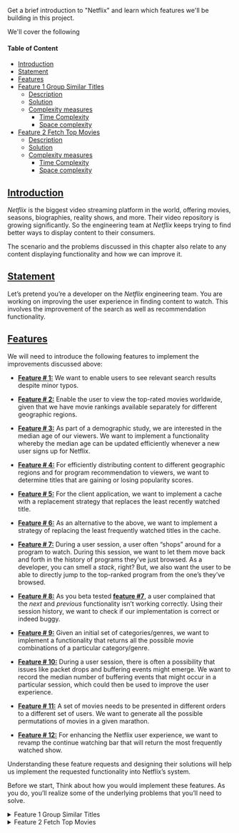 Get a brief introduction to "Netflix" and learn which features we'll be building in this project.

We'll cover the following

#### Table of Content
- [Introduction](#introduction)
- [Statement](#statement)
- [Features](#features)
- [Feature 1 Group Similar Titles](#feature-1-group-similar-titles)
  - [Description](#description)
  - [Solution](#solution)
  - [Complexity measures](#complexity-measures)
    - [Time Complexity](#time-complexity)
    - [Space complexity](#space-complexity)
- [Feature 2 Fetch Top Movies](#feature-2-fetch-top-movies)
  - [Description](#description-1)
  - [Solution](#solution-1)
  - [Complexity measures](#complexity-measures-1)
    - [Time Complexity](#time-complexity-1)
    - [Space complexity](#space-complexity-1)


## [Introduction](#Introduction)

_Netflix_ is the biggest video streaming platform in the world, offering movies, seasons, biographies, reality shows, and more. Their video repository is growing significantly. So the engineering team at _Netflix_ keeps trying to find better ways to display content to their consumers.

The scenario and the problems discussed in this chapter also relate to any content displaying functionality and how we can improve it.

## [Statement](#Statement)

Let’s pretend you’re a developer on the _Netflix_ engineering team. You are working on improving the user experience in finding content to watch. This involves the improvement of the search as well as recommendation functionality.


## [Features](#Features)

We will need to introduce the following features to implement the improvements discussed above:

-  [**Feature # 1:**](#feature-1-group-similar-titles) We want to enable users to see relevant search results despite minor typos.
    
-   [**Feature # 2:**](#feature-2-fetch-top-movies) Enable the user to view the top-rated movies worldwide, given that we have movie rankings available separately for different geographic regions.
    
-   [**Feature # 3:**]() As part of a demographic study, we are interested in the median age of our viewers. We want to implement a functionality whereby the median age can be updated efficiently whenever a new user signs up for Netflix.
    
-   [**Feature # 4:**]() For efficiently distributing content to different geographic regions and for program recommendation to viewers, we want to determine titles that are gaining or losing popularity scores.
    
-   [**Feature # 5:**]() For the client application, we want to implement a cache with a replacement strategy that replaces the least recently watched title.
    
-   [**Feature # 6:**]() As an alternative to the above, we want to implement a strategy of replacing the least frequently watched titles in the cache.
    
-   [**Feature # 7:**]() During a user session, a user often “shops” around for a program to watch. During this session, we want to let them move back and forth in the history of programs they’ve just browsed. As a developer, you can smell a _stack_, right? But, we also want the user to be able to directly jump to the top-ranked program from the one’s they’ve browsed.
    
-   [**Feature # 8:**]() As you beta tested [**feature #7**](), a user complained that the _next_ and _previous_ functionality isn’t working correctly. Using their session history, we want to check if our implementation is correct or indeed buggy.
    
-   [**Feature # 9:**]() Given an initial set of categories/genres, we want to implement a functionality that returns all the possible movie combinations of a particular category/genre.
    
-   [**Feature # 10:**]() During a user session, there is often a possibility that issues like packet drops and buffering events might emerge. We want to record the median number of buffering events that might occur in a particular session, which could then be used to improve the user experience.
    
-   [**Feature # 11:**]() A set of movies needs to be presented in different orders to a different set of users. We want to generate all the possible permutations of movies in a given marathon.
    
-   [**Feature # 12:**]() For enhancing the Netflix user experience, we want to revamp the continue watching bar that will return the most frequently watched show.
    

Understanding these feature requests and designing their solutions will help us implement the requested functionality into Netflix’s system.

Before we start, Think about how you would implement these features. As you do, you’ll realize some of the underlying problems that you’ll need to solve.

<details><summary>Feature 1 Group Similar Titles</summary>
<p>
## Feature 1 Group Similar Titles
Implementing the "Group Similar Titles" feature for our "Netflix" project.

### Description
First, we need to figure out a way to individually group all the character combinations of each title. Suppose the content library contains the following titles: `"duel", "dule", "speed", "spede", "deul", "cars"`. How would you efficiently implement a functionality so that if a user misspells speed as spede, they are shown the correct title?

We want to split the list of titles into sets of words so that all words in a set are anagrams. In the above list, there are three sets: {"duel", "dule", "deul"}, {"speed", "spede"}, and {"cars"}. Search results should comprise all members of the set that the search string is found in. We should pre-compute these sets instead of forming them when the user searches a title.

Here is an illustration of this process:
![Combining similar groups](./pics/combining%20similar%20groups.png)


### Solution
From the above description, we see that all members of each set are characterized by the same frequency of each alphabet. This means that the frequency of each alphabet in words belonging to the same group is equal. In the set `{{"speed", "spede"}}`, the frequency of the characters s, p, e, and d are the same in each word.

Let’s see how we might implement this functionality:

For each title, compute a 26-element vector. Each element in this vector represents the frequency of an English letter in the corresponding title. This frequency count will be represented as a string delimited with # characters. For example, `abbccc` will be represented as `#1#2#3#0#0#0...#0`. This mapping will generate identical vectors for strings that are anagrams.

Use this vector as a key to insert the titles into a Hash Map. All anagrams will be mapped to the same entry in this Hash Map. When a user searches a word, compute the 26-element English letter frequency vector based on the word. Search in the Hash Map using this vector and return all the map entries.

Store the vector of the calculated character counts in the same Hash Map as a key and assign the respective set of anagrams as its value.
Return the values of the Hash Map, since each value will be an individual set.
Let’s look at the following illustration to clarify this process:
<img src="./pics/Storing%20sets%20in%20a%20key-value%20storage.png" width="60%" height="60%"/>

Let’s look at the code for the solution below:
```java
import java.util.*;
class Solution {
    public static List<List<String>> groupTitles(String[] strs){
      if (strs.length == 0) 
            return new ArrayList<List<String>>();

        Map<String, List<String>> res = new HashMap<String, List<String>>();

        int[] count = new int[26];
        for (String s : strs) {
            Arrays.fill(count, 0);
            for (char c : s.toCharArray()){
                int index = c - 'a';
                count[index]++;
            }

            StringBuilder delimStr = new StringBuilder("");
            for (int i = 0; i < 26; i++) {
                delimStr.append('#');
                delimStr.append(count[i]);
            }
            
            String key = delimStr.toString();
            if (!res.containsKey(key)) 
                res.put(key, new ArrayList<String>());
            
            res.get(key).add(s);
        }

        return new ArrayList<List<String>>(res.values());
    }

    public static void main(String[] args) {
        // Driver code
        String titles[] = {"duel","dule","speed","spede","deul","cars"};

        List<List<String>> gt = groupTitles(titles);
        String query = "spede"; 

        // Searching for all titles
        for (List<String> g : gt){
            if (g.contains(query))
                System.out.println(g);
        }
  }
}

/**
 * 
 * Output
[speed, spede]
 * */ 

```

### Complexity measures

| **Time Complexity** | **Space complexity** |
| --------------- | ---------------- |
| O(n×k)          | O(n×k)           |

Let n be the size of the list of strings, and k be the maximum length that a single string can have.

#### Time Complexity
We are counting each letter for each string in a list, so the time complexity will be O(n×k).

#### Space complexity
Since every string is being stored as a value in the dictionary whose size can be n, and the size of the string can be k, so space complexity is O(n×k).

</p>

</details>

<details><summary>Feature 2 Fetch Top Movies</summary>

## Feature 2 Fetch Top Movies

Implementing the "Fetch Top Movies" feature for our "Netflix" project.

### Description
Now, we need to build a criterion so the top movies from multiple countries will combine into a single list of top-rated movies. In order to scale, the content search is performed in a distributed fashion. Search results for each country are produced in separate lists. Each member of a given list is ranked by popularity, with 1 being most popular and popularity decreasing as the rank number increases.

Let’s say that the following titles are represented by the provided IDs:

<img src="./pics/Movie%20mapping%20to%20their%20ranks.png"  width="40%" height="30%">

We’ll be given n arrays that are all sorted in ascending order of popularity rank. We have to combine these lists into a single list that will be sorted by rank in ascending order, meaning from best to worst.

> Keep in mind that the ranks are unique to individual movies and a single rank can be in multiple lists.

Let’s understand this better with an illustration:

<img src="./pics/Combining%20lists%20of%20multiple%20ratings%20into%20one.png"  width="100%" height="30%">

### Solution
Since our task involves multiple lists, you should divide the problem into multiple tasks, starting with the problem of combining two lists at a time. Then, you should combine the result of those first two lists with the third list, and so on, until the very last one is reached.

Let’s discuss how we will implement this process:

Consider the first list as the result, and store it in a variable.
Traverse the list of lists, starting from the second list, and combine it with the list we stored as a result. The result should get stored in the same variable.
When combining the two lists, like `l1` and `l2`, maintain a prev pointer that points to a dummy node.
If the value for list `l1` is less than or equal to the value for list `l2`, connect the previous node to `l1` and increment `l1`. Otherwise, do the same but for list `l2`.
Keep repeating the above step until one list points to a null value.
Connect the non-null list to the merged one and return.
Let’s look at the code for the solution below:


`Main.java`
```java
class MergeSortList{
  public static LinkedListNode merge2Country(LinkedListNode l1, LinkedListNode l2) {
    LinkedListNode dummy = new LinkedListNode(-1);

    LinkedListNode prev = dummy;
    while (l1 != null && l2 != null) {
        if (l1.data <= l2.data) {
            prev.next = l1;
            l1 = l1.next;
        } else {
            prev.next = l2;
            l2 = l2.next;
        }
        prev = prev.next;
    }
    
    if (l1 == null)
      prev.next = l2;
    else
      prev.next = l1;

    return dummy.next;
  }
  
  public static LinkedListNode mergeKCounty(List<LinkedListNode> lists) {

    if (lists.size() > 0){
      LinkedListNode res = lists.get(0);

      for (int i = 1; i < lists.size(); i++)
        res = merge2Country(res, lists.get(i));

      return res;
    }
    return new LinkedListNode(-1);
  }

  public static void main(String[] args) {

    LinkedListNode a = LinkedList.createLinkedList(new int[] {11,41,51});

    LinkedListNode b = LinkedList.createLinkedList(new int[] {21,23,42});

    LinkedListNode c = LinkedList.createLinkedList(new int[] {25,56,66,72});
    
    List<LinkedListNode> list1 = new ArrayList<LinkedListNode>();
    list1.add(a);
    list1.add(b);
    list1.add(c);

    System.out.print("All movie ID's from best to worse are:\n");
    LinkedList.display(mergeKCounty(list1));
  }
}

/*
Output
All movie ID's from best to worse are:
11, 21, 23, 25, 41, 42, 51, 56, 66, 72
*/
```

`LinkedList.java`

```java
import java.util.*;

class LinkedListNode {
    public int key;
    public int data;
    public LinkedListNode next;
    public LinkedListNode arbitraryPointer;

    public LinkedListNode(int data) {
        this.data = data;
        this.next = null;
    }

    public LinkedListNode(int key, int data) {
        this.key = key;
        this.data = data;
        this.next = null;
    }

    public LinkedListNode(int data, LinkedListNode next) {
        this.data = data;
        this.next = next;
    }

    public LinkedListNode(int data, LinkedListNode next, LinkedListNode arbitraryPointer) {
        this.data = data;
        this.next = next;
        this.arbitraryPointer = arbitraryPointer;
    }
}



class LinkedList { 

    public static LinkedListNode insertAtHead(LinkedListNode head, int data) {
        LinkedListNode newNode = new LinkedListNode(data);
        newNode.next = head;
        return newNode;
    }

    public static LinkedListNode insertAtTail(LinkedListNode head, int data) {
        LinkedListNode newNode = new LinkedListNode(data);
        if (head == null) {
            return newNode;
        }
        LinkedListNode temp = head;
        while (temp.next != null) {
            temp = temp.next;
        }
        temp.next = newNode;
        return head;
    }

    public static LinkedListNode insertAtTail(LinkedListNode head, LinkedListNode node)
    {
        if (head == null) {
            return node;
        }
        LinkedListNode temp = head;
        while (temp.next != null) {
            temp = temp.next;
        }
        temp.next = node;
        return head;
    }

    public static LinkedListNode createLinkedList(ArrayList<Integer> lst) {
        LinkedListNode head = null;
        LinkedListNode tail = null;
        for (Integer x : lst) {
            LinkedListNode newNode = new LinkedListNode(x);
            if (head == null) {
                head = newNode;
            } else {
                tail.next = newNode;
            }
            tail = newNode;
        }
        return head;
    }

    public static LinkedListNode createLinkedList(int[] arr) {
        LinkedListNode head = null;
        LinkedListNode tail = null;
        for (int i = 0; i < arr.length; ++i) {
            LinkedListNode newNode = new LinkedListNode(arr[i]);
            if (head == null) {
                head = newNode;
            } else {
                tail.next = newNode;
            }
            tail = newNode;
        }
        return head;
    }

    public static LinkedListNode createRandomList(int length) {
        LinkedListNode listHead = null;
        Random generator = new Random();
        for(int i = 0; i < length; ++i) {
            listHead = insertAtHead(listHead, generator.nextInt(100));
        }
        return listHead;
    }

    public static ArrayList<Integer> toList(LinkedListNode head) {
        ArrayList<Integer> lst = new ArrayList<Integer>();
        LinkedListNode temp = head;
        while (temp != null) {
            lst.add(temp.data);
            temp = temp.next;
        }
        return lst;
    }

    public static void display(LinkedListNode head) {
        LinkedListNode temp = head;
        while (temp != null) {
            System.out.printf("%d", temp.data);
            temp = temp.next;
            if (temp != null) {
              System.out.printf(", ");
            }
        }
        System.out.println();
    }  
    

    public static LinkedListNode mergeAlternating(LinkedListNode list1, LinkedListNode list2) {
      if (list1 == null) {
        return list2;
      }

      if (list2 == null) {
        return list1;
      }

      LinkedListNode head = list1;

      while (list1.next != null && list2 != null) {
        LinkedListNode temp = list2;
        list2 = list2.next;

        temp.next = list1.next;
        list1.next = temp;
        list1 = temp.next;
      }

      if (list1.next == null) {
        list1.next = list2;
      }

      return head;
    }

    static boolean isEqual(LinkedListNode list1, LinkedListNode list2) {
        if (list1 == list2) {
            return true;
        }

        while (list1 != null && list2 != null) {
            if (list1.data != list2.data) {
                return false;
            }

            list1 = list1.next;
            list2 = list2.next;
        }

        return (list1 == list2);
    }
}
```

### Complexity measures

| **Time Complexity** | **Space complexity** |
| ------------------- | -------------------- |
| O(n×k<sup>2</sup>)  | O(1)                 |

#### Time Complexity
The time complexity will be O(n×k<sup>2</sup>), where k is the number of the lists and n is the maximum length of a single list.

#### Space complexity 
O(1) , as constant space was utilized.

</details>



